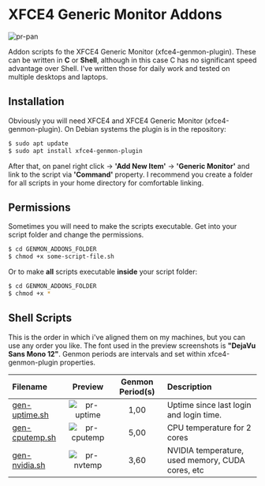 # XFCE4 Generic Monitor Addons

![pr-pan]

Addon scripts fo the XFCE4 Generic Monitor (xfce4-genmon-plugin). These can be written in **C** or **Shell**, although in this case C has no significant speed advantage over Shell. I've written those for daily work and tested on multiple desktops and laptops.

## Installation

Obviously you will need XFCE4 and XFCE4 Generic Monitor (xfce4-genmon-plugin).
On Debian systems the plugin is in the repository: 

```sh
$ sudo apt update
$ sudo apt install xfce4-genmon-plugin
```

After that, on panel right click → **'Add New Item'** → **'Generic Monitor'** and link to the script via **'Command'** property.
I recommend you create a folder for all scripts in your home directory for comfortable linking.

## Permissions

Sometimes you will need to make the scripts executable. Get into your script folder and change the permissions.

```sh
$ cd GENMON_ADDONS_FOLDER
$ chmod +x some-script-file.sh
```
Or to make **all** scripts executable **inside** your script folder:

```sh
$ cd GENMON_ADDONS_FOLDER
$ chmod +x *
```

## Shell Scripts

This is the order in which i've aligned them on my machines, but you can use any order you like. The font used in the preview screenshots is **"DejaVu Sans Mono 12"**. Genmon periods are intervals and set within xfce4-genmon-plugin properties.

| Filename            | Preview       | Genmon Period(s)   | Description		                               |
|:--------------------|:-------------:|:------------------:|:--------------------------------------------------|
| [gen-uptime.sh]     | ![pr-uptime]  | 1,00               | Uptime since last login and login time.           |
| [gen-cputemp.sh]    | ![pr-cputemp] | 5,00               | CPU temperature for 2 cores                       |
| [gen-nvidia.sh]     | ![pr-nvtemp]  | 3,60               | NVIDIA temperature, used memory, CUDA cores, etc  |

<!--- Paths to script -->
[gen-uptime.sh]: gen-uptime.sh
[gen-nvidia.sh]: gen-nvidia.sh
[gen-cputemp.sh]: gen-cputemp.sh

<!--- Previews -->
[pr-pan]: https://raw.githubusercontent.com/niwald/XFCE4-Genmon-Addons/master/preview/genmon-niwald.png "XFCE4 Panel Preview"
[pr-uptime]: https://raw.githubusercontent.com/niwald/XFCE4-Genmon-Addons/master/preview/uptime.jpg "Uptime"
[pr-cputemp]: https://raw.githubusercontent.com/niwald/XFCE4-Genmon-Addons/master/preview/cputemp.jpg "CPU Temperature"
[pr-nvtemp]: https://raw.githubusercontent.com/niwald/XFCE4-Genmon-Addons/master/preview/nvidiatemp.jpg "NVIDIA Temperature and Data"

